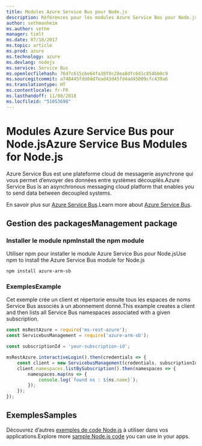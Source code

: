 ```yaml
---
title: Modules Azure Service Bus pour Node.js
description: Références pour les modules Azure Service Bus pour Node.js
author: sethmanheim
ms.author: sethm
manager: timlt
ms.date: 07/18/2017
ms.topic: article
ms.prod: azure
ms.technology: azure
ms.devlang: nodejs
ms.service: Service Bus
ms.openlocfilehash: 76d7c615cbe64fa38f9c28ea8dfc6d1c854bb0c9
ms.sourcegitcommit: a748445fdd0dd7ead43d45fd4ad45009cfc439a6
ms.translationtype: HT
ms.contentlocale: fr-FR
ms.lasthandoff: 11/08/2018
ms.locfileid: "51053698"
---
```

# <a name="azure-service-bus-modules-for-nodejs"></a><span data-ttu-id="00b31-103">Modules Azure Service Bus pour Node.js</span><span class="sxs-lookup"><span data-stu-id="00b31-103">Azure Service Bus Modules for Node.js</span></span>

<span data-ttu-id="00b31-104">Azure Service Bus est une plateforme cloud de messagerie asynchrone qui vous permet d’envoyer des données entre systèmes découplés.</span><span class="sxs-lookup"><span data-stu-id="00b31-104">Azure Service Bus is an asynchronous messaging cloud platform that enables you to send data between decoupled systems.</span></span>

<span data-ttu-id="00b31-105">En savoir plus sur [Azure Service Bus](https://docs.microsoft.com/azure/service-bus-messaging/service-bus-messaging-overview).</span><span class="sxs-lookup"><span data-stu-id="00b31-105">Learn more about [Azure Service Bus](https://docs.microsoft.com/azure/service-bus-messaging/service-bus-messaging-overview).</span></span>

## <a name="management-package"></a><span data-ttu-id="00b31-106">Gestion des packages</span><span class="sxs-lookup"><span data-stu-id="00b31-106">Management package</span></span>

### <a name="install-the-npm-module"></a><span data-ttu-id="00b31-107">Installer le module npm</span><span class="sxs-lookup"><span data-stu-id="00b31-107">Install the npm module</span></span>

<span data-ttu-id="00b31-108">Utiliser npm pour installer le module Azure Service Bus pour Node.js</span><span class="sxs-lookup"><span data-stu-id="00b31-108">Use npm to install the Azure Service Bus module for Node.js</span></span>

```bash
npm install azure-arm-sb
```

### <a name="example"></a><span data-ttu-id="00b31-109">Exemples</span><span class="sxs-lookup"><span data-stu-id="00b31-109">Example</span></span>

<span data-ttu-id="00b31-110">Cet exemple crée un client et répertorie ensuite tous les espaces de noms Service Bus associés à un abonnement donné.</span><span class="sxs-lookup"><span data-stu-id="00b31-110">This example creates a client and then lists all Service Bus namespaces associated with a given subscription.</span></span>

```javascript
const msRestAzure = require('ms-rest-azure');
const ServicebusManagement = require('azure-arm-sb');

const subscriptionId = 'your-subscription-id';

msRestAzure.interactiveLogin().then(credentials => {
    const client = new ServicebusManagement(credentials, subscriptionId);
    client.namespaces.listBySubscription().then(namespaces => {
        namespaces.map(ns => {
            console.log(`found ns : ${ns.name}`);
        });
    });
});
```

## <a name="samples"></a><span data-ttu-id="00b31-111">Exemples</span><span class="sxs-lookup"><span data-stu-id="00b31-111">Samples</span></span>

<span data-ttu-id="00b31-112">Découvrez d’autres [exemples de code Node.js](https://azure.microsoft.com/resources/samples/?platform=nodejs) à utiliser dans vos applications.</span><span class="sxs-lookup"><span data-stu-id="00b31-112">Explore more [sample Node.js code](https://azure.microsoft.com/resources/samples/?platform=nodejs) you can use in your apps.</span></span>
